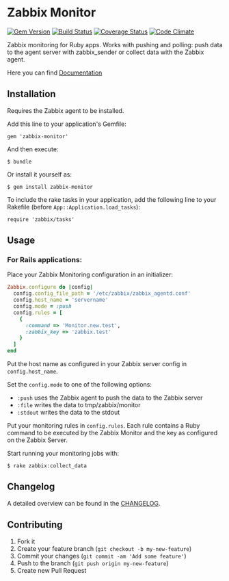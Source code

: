 # Zabbix Monitor
[![Gem Version](https://badge.fury.io/rb/zabbix-monitor.png)][gemversion]
[![Build Status](https://secure.travis-ci.org/sping/zabbix-monitor.png?branch=master)][travis]
[![Coverage Status](https://coveralls.io/repos/sping/zabbix-monitor/badge.png?branch=coveralls)][coveralls]
[![Code Climate](https://codeclimate.com/github/sping/zabbix-monitor.png)][codeclimate]

[gemversion]: http://badge.fury.io/rb/zabbix-monitor
[travis]: http://travis-ci.org/sping/zabbix-monitor
[coveralls]: https://coveralls.io/r/sping/zabbix-monitor?branch=coveralls
[codeclimate]: https://codeclimate.com/github/sping/zabbix-monitor

Zabbix monitoring for Ruby apps. Works with pushing and polling: push data to the agent server with zabbix_sender or collect data with the Zabbix agent.

Here you can find [Documentation](http://rubydoc.info/github/sping/zabbix-monitor/master/frames)

## Installation

Requires the Zabbix agent to be installed.

Add this line to your application's Gemfile:

    gem 'zabbix-monitor'

And then execute:

    $ bundle

Or install it yourself as:

    $ gem install zabbix-monitor

To include the rake tasks in your application, add the following line to your Rakefile (before `App::Application.load_tasks`):

    require 'zabbix/tasks'

## Usage

### For Rails applications:

Place your Zabbix Monitoring configuration in an initializer:

```ruby
Zabbix.configure do |config|
  config.config_file_path = '/etc/zabbix/zabbix_agentd.conf'
  config.host_name = 'servername'
  config.mode = :push
  config.rules = [
    {
      :command => 'Monitor.new.test',
      :zabbix_key => 'zabbix.test'
    }
  ]
end
```

Put the host name as configured in your Zabbix server config in `config.host_name`.

Set the `config.mode` to one of the following options:

- `:push` uses the Zabbix agent to push the data to the Zabbix server
- `:file` writes the data to tmp/zabbix/monitor
- `:stdout` writes the data to the stdout

Put your monitoring rules in `config.rules`. Each rule contains a Ruby command to be executed by the Zabbix Monitor and the key as configured on the Zabbix Server.

Start running your monitoring jobs with:

    $ rake zabbix:collect_data


## Changelog

A detailed overview can be found in the [CHANGELOG](CHANGELOG.md).

## Contributing

1. Fork it
2. Create your feature branch (`git checkout -b my-new-feature`)
3. Commit your changes (`git commit -am 'Add some feature'`)
4. Push to the branch (`git push origin my-new-feature`)
5. Create new Pull Request
